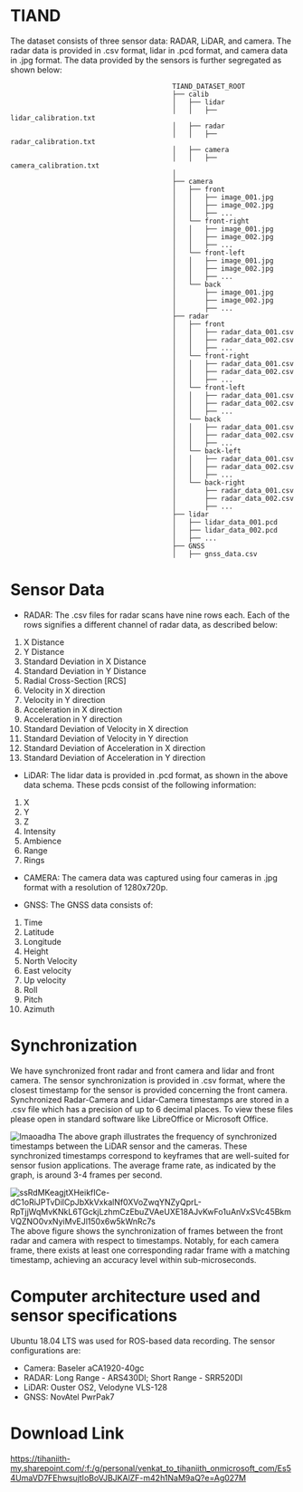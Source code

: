 # TIAND

The dataset consists of three sensor data: RADAR, LiDAR, and camera. The radar data is provided in .csv format, lidar in .pcd format, and camera data in .jpg format. The data provided by the sensors is further segregated as shown below:
                                                    
                                            TIAND_DATASET_ROOT
                                            ├── calib
                                            │   ├── lidar
                                            │   │   ├── lidar_calibration.txt
                                            │   ├── radar
                                            │   │   ├── radar_calibration.txt
                                            │   ├── camera
                                            │   │   ├── camera_calibration.txt
                                            │  
                                            ├── camera
                                            │   ├── front
                                            │   │   ├── image_001.jpg
                                            │   │   ├── image_002.jpg
                                            │   │   ├── ...
                                            │   └── front-right
                                            │   │   ├── image_001.jpg
                                            │   │   ├── image_002.jpg
                                            │   │   ├── ...
                                            │   └── front-left
                                            │   │   ├── image_001.jpg
                                            │   │   ├── image_002.jpg
                                            │   │   ├── ...
                                            │   └── back
                                            │       ├── image_001.jpg
                                            │       ├── image_002.jpg
                                            │       ├── ...
                                            ├── radar
                                            │   ├── front
                                            │   │   ├── radar_data_001.csv
                                            │   │   ├── radar_data_002.csv
                                            │   │   ├── ...
                                            │   └── front-right
                                            │   │   ├── radar_data_001.csv
                                            │   │   ├── radar_data_002.csv
                                            │   │   ├── ...
                                            │   └── front-left
                                            │   │   ├── radar_data_001.csv
                                            │   │   ├── radar_data_002.csv
                                            │   │   ├── ...
                                            │   └── back
                                            │   │   ├── radar_data_001.csv
                                            │   │   ├── radar_data_002.csv
                                            │   │   ├── ...
                                            │   └── back-left
                                            │   │   ├── radar_data_001.csv
                                            │   │   ├── radar_data_002.csv
                                            │   │   ├── ...
                                            │   └── back-right
                                            │       ├── radar_data_001.csv
                                            │       ├── radar_data_002.csv
                                            │       ├── ...
                                            ├── lidar
                                            │   ├── lidar_data_001.pcd
                                            │   ├── lidar_data_002.pcd
                                            │   ├── ...
                                            ├── GNSS
                                            │   ├── gnss_data.csv
                                            
        

# Sensor Data
- RADAR:
The .csv files for radar scans have nine rows each. Each of the rows signifies a different channel of radar data, as described below:
 1. X Distance
 2. Y Distance
 3. Standard Deviation in X Distance
 4. Standard Deviation in Y Distance
 5. Radial Cross-Section [RCS]
 6. Velocity in X direction
 7. Velocity in Y direction
 8. Acceleration in X direction
 9. Acceleration in Y direction
 10. Standard Deviation of Velocity in X direction
 11. Standard Deviation of Velocity in Y direction
 12. Standard Deviation of Acceleration in X direction
 13. Standard Deviation of Acceleration in Y direction

- LiDAR:
The lidar data is provided in .pcd format, as shown in the above data schema. These pcds consist of the following information:
1. X
2. Y
3. Z
4. Intensity
5. Ambience
6. Range
7. Rings

- CAMERA:
The camera data was captured using four cameras in .jpg format with a resolution of 1280x720p.

- GNSS:
The GNSS data consists of:
1. Time
2. Latitude
3. Longitude
4. Height
5. North Velocity
6. East velocity
7. Up velocity
8. Roll
9. Pitch
10. Azimuth

# Synchronization
We have synchronized front radar and front camera and lidar and front camera. The sensor synchronization is provided in .csv format, where the closest timestamp for the sensor is provided concerning the front camera. Synchronized Radar-Camera and Lidar-Camera timestamps are stored in a .csv file which has a precision of up to 6 decimal places. To view these files please open in standard software like LibreOffice or Microsoft Office.

![lmaoadha](https://github.com/Nitishkr22/TIAND/assets/101446434/af9eeb85-e0a4-4dde-9851-5149149d8508)
The above graph illustrates the frequency of synchronized timestamps between the LiDAR sensor and the cameras. These synchronized timestamps correspond to keyframes that are well-suited for sensor fusion applications. The average frame rate, as indicated by the graph, is around 3-4 frames per second.

![ssRdMKeagjtXHeikfICe-dC1oRiJPTvDilCpJbXkVxkalNf0XVoZwqYNZyQprL-RpTjjWqMvKNkL6TGckjLzhmCzEbuZVAeUXE18AJvKwFo1uAnVxSVc45BkmVQZNO0vxNyiMvEJl150x6w5kWnRc7s](https://github.com/Nitishkr22/TIAND/assets/97292143/0aaf4367-23bc-417a-bf5c-3272357e2c53)
The above figure shows the synchronization of frames between the front radar and camera with respect to timestamps. Notably, for each camera frame, there exists at least one corresponding radar frame with a matching timestamp, achieving an accuracy level within sub-microseconds.

# Computer architecture used and sensor specifications
Ubuntu 18.04 LTS was used for ROS-based data recording.
The sensor configurations are:
- Camera: Baseler aCA1920-40gc
- RADAR: Long Range - ARS430DI; Short Range - SRR520DI
- LiDAR: Ouster OS2, Velodyne VLS-128
- GNSS: NovAtel PwrPak7

# Download Link
https://tihaniith-my.sharepoint.com/:f:/g/personal/venkat_to_tihaniith_onmicrosoft_com/Es54UmaVD7FEhwsujtIoBoVJBJKAlZF-m42h1NaM9aQ?e=Ag027M
